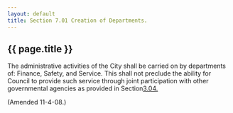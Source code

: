 ```yaml
---
layout: default 
title: Section 7.01 Creation of Departments.
---
```


{{ page.title }}
----------------

The administrative activities of the City shall be carried on by
departments of: Finance, Safety, and Service. This shall not preclude
the ability for Council to provide such service through joint
participation with other governmental agencies as provided in
Section[3.04.](13353c76.html)

(Amended 11-4-08.)
